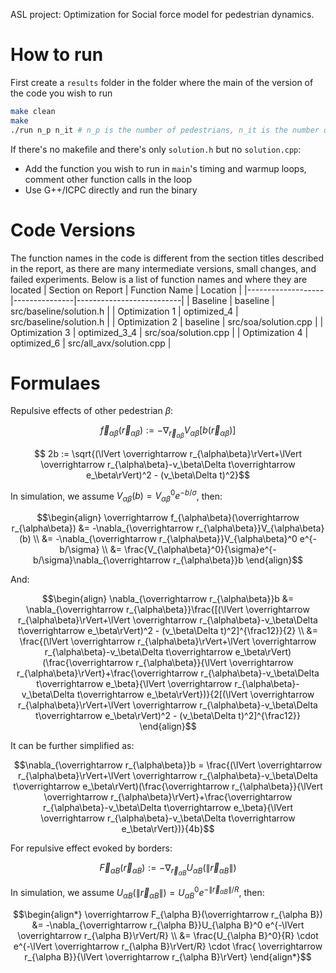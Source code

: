 ASL project: Optimization for Social force model for pedestrian dynamics.

# How to run
First create a `results` folder in the folder where the main of the version of the code you wish to run
```bash
make clean
make
./run n_p n_it # n_p is the number of pedestrians, n_it is the number of iterations
```
If there's no makefile and there's only `solution.h` but no `solution.cpp`:
- Add the function you wish to run in `main`'s timing and warmup loops, comment other function calls in the loop
- Use G++/ICPC directly and run the binary

# Code Versions
The function names in the code is different from the section titles described in the report, as there are many intermediate versions, small changes, and failed experiments. Below is a list of function names and where they are located
| Section on Report | Function Name | Location                 |
|-------------------|---------------|--------------------------|
| Baseline          | baseline      | src/baseline/solution.h  |
| Optimization 1    | optimized_4   | src/baseline/solution.h  |
| Optimization 2    | baseline      | src/soa/solution.cpp     |
| Optimization 3    | optimized_3_4 | src/soa/solution.cpp     |
| Optimization 4    | optimized_6   | src/all_avx/solution.cpp |


# Formulaes
Repulsive effects of other pedestrian $\beta$:

$$ \overrightarrow f_{\alpha\beta}(\overrightarrow r_{\alpha\beta}) := -\nabla_{\overrightarrow r_{\alpha\beta}}V_{\alpha\beta}[b(\overrightarrow r_{\alpha\beta})] $$

$$ 2b := \sqrt{(\lVert \overrightarrow r_{\alpha\beta}\rVert+\lVert \overrightarrow r_{\alpha\beta}-v_\beta\Delta t\overrightarrow e_\beta\rVert)^2 - (v_\beta\Delta t)^2}$$

In simulation, we assume $V_{\alpha\beta}(b)=V_{\alpha\beta}^0 e^{-b/\sigma}$, then:

```math
\begin{align}
\overrightarrow f_{\alpha\beta}(\overrightarrow r_{\alpha\beta}) &= -\nabla_{\overrightarrow r_{\alpha\beta}}V_{\alpha\beta}(b) \\
&= -\nabla_{\overrightarrow r_{\alpha\beta}}V_{\alpha\beta}^0 e^{-b/\sigma} \\
&= \frac{V_{\alpha\beta}^0}{\sigma}e^{-b/\sigma}\nabla_{\overrightarrow r_{\alpha\beta}}b
\end{align}
```

And:

```math
\begin{align}
\nabla_{\overrightarrow r_{\alpha\beta}}b 
&= \nabla_{\overrightarrow r_{\alpha\beta}}\frac{[(\lVert \overrightarrow r_{\alpha\beta}\rVert+\lVert \overrightarrow r_{\alpha\beta}-v_\beta\Delta t\overrightarrow e_\beta\rVert)^2 - (v_\beta\Delta t)^2]^{\frac12}}{2} \\
&= \frac{(\lVert \overrightarrow r_{\alpha\beta}\rVert+\lVert \overrightarrow r_{\alpha\beta}-v_\beta\Delta t\overrightarrow e_\beta\rVert)(\frac{\overrightarrow r_{\alpha\beta}}{\lVert \overrightarrow r_{\alpha\beta}\rVert}+\frac{\overrightarrow r_{\alpha\beta}-v_\beta\Delta t\overrightarrow e_\beta}{\lVert \overrightarrow r_{\alpha\beta}-v_\beta\Delta t\overrightarrow e_\beta\rVert})}{2[(\lVert \overrightarrow r_{\alpha\beta}\rVert+\lVert \overrightarrow r_{\alpha\beta}-v_\beta\Delta t\overrightarrow e_\beta\rVert)^2 - (v_\beta\Delta t)^2]^{\frac12}} 
\end{align}
```

It can be further simplified as:
```math
\nabla_{\overrightarrow r_{\alpha\beta}}b = 
\frac{(\lVert \overrightarrow r_{\alpha\beta}\rVert+\lVert \overrightarrow r_{\alpha\beta}-v_\beta\Delta t\overrightarrow e_\beta\rVert)(\frac{\overrightarrow r_{\alpha\beta}}{\lVert \overrightarrow r_{\alpha\beta}\rVert}+\frac{\overrightarrow r_{\alpha\beta}-v_\beta\Delta t\overrightarrow e_\beta}{\lVert \overrightarrow r_{\alpha\beta}-v_\beta\Delta t\overrightarrow e_\beta\rVert})}{4b}
```

For repulsive effect evoked by borders:

$$\overrightarrow F_{\alpha B}(\overrightarrow r_{\alpha B}) := -\nabla_{\overrightarrow r_{\alpha B}}U_{\alpha B}(\lVert \overrightarrow r_{\alpha B}\rVert)$$

In simulation, we assume $U_{\alpha B}(\lVert \overrightarrow r_{\alpha B}\rVert)=U_{\alpha B}^0 e^{-\lVert \overrightarrow r_{\alpha B}\rVert/R}$, then:

```math
\begin{align*}
\overrightarrow F_{\alpha B}(\overrightarrow r_{\alpha B}) 
&= -\nabla_{\overrightarrow r_{\alpha B}}U_{\alpha B}^0 e^{-\lVert \overrightarrow r_{\alpha B}\rVert/R} \\
&= \frac{U_{\alpha B}^0}{R} \cdot e^{-\lVert \overrightarrow r_{\alpha B}\rVert/R} \cdot \frac{ \overrightarrow r_{\alpha B}}{\lVert \overrightarrow r_{\alpha B}\rVert}
\end{align*}
```

